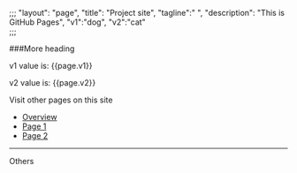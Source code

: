 ;;;
"layout": "page",
"title": "Project site",
"tagline":" ", 
"description": "This is GitHub Pages",
"v1":"dog",
"v2":"cat"	
;;;

###More heading

v1 value is: {{page.v1}}

v2 value is: {{page.v2}}


Visit other pages on this site

- [Overview](pages/overview.html)
- [Page 1](pages/page1.html)
- [Page 2](pages/page2.html)


---

Others


